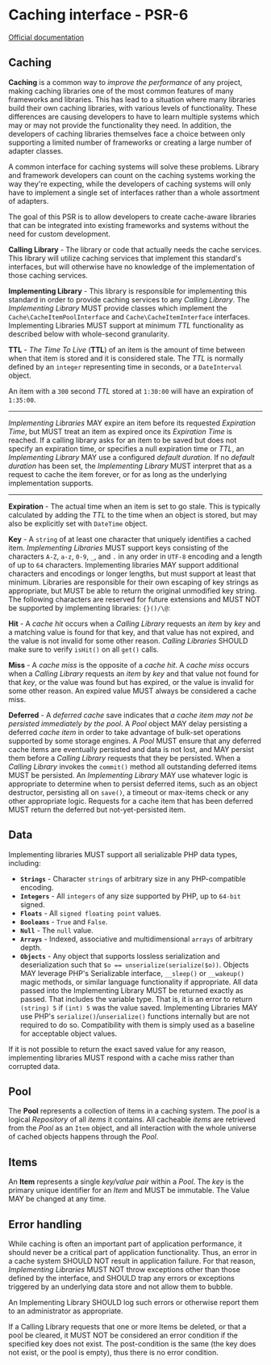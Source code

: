 # Caching interface - PSR-6

[Official documentation](https://www.php-fig.org/psr/psr-6/)

## Caching

**Caching** is a common way to *improve the performance* of any project, making caching libraries one of the most common features of many frameworks and libraries. This has lead to a situation where many libraries build their own caching libraries, with various levels of functionality. These differences are causing developers to have to learn multiple systems which may or may not provide the functionality they need. In addition, the developers of caching libraries themselves face a choice between only supporting a limited number of frameworks or creating a large number of adapter classes.

A common interface for caching systems will solve these problems. Library and framework developers can count on the caching systems working the way they're expecting, while the developers of caching systems will only have to implement a single set of interfaces rather than a whole assortment of adapters.

The goal of this PSR is to allow developers to create cache-aware libraries that can be integrated into existing frameworks and systems without the need for custom development.

**Calling Library** - The library or code that actually needs the cache services. This library will utilize caching services that implement this standard's interfaces, but will otherwise have no knowledge of the implementation of those caching services.

**Implementing Library** - This library is responsible for implementing this standard in order to provide caching services to any *Calling Library*. The *Implementing Library* MUST provide classes which implement the `Cache\CacheItemPoolInterface` and `Cache\CacheItemInterface` interfaces. Implementing Libraries MUST support at minimum *TTL* functionality as described below with whole-second granularity.

**TTL** - *The Time To Live* (**TTL**) of an item is the amount of time between when that item is stored and it is considered stale. The *TTL* is normally defined by an `integer` representing time in seconds, or a `DateInterval` object.

An item with a `300` second *TTL* stored at `1:30:00` will have an expiration of `1:35:00`.

***
*Implementing Libraries* MAY expire an item before its requested *Expiration Time*, but MUST treat an item as expired once its *Expiration Time* is reached.
If a calling library asks for an item to be saved but does not specify an expiration time, or specifies a null expiration time or *TTL*, an *Implementing Library* MAY use a configured *default duration*.
If no *default duration* has been set, the *Implementing Library* MUST interpret that as a request to cache the item forever, or for as long as the underlying implementation supports.
***

**Expiration** - The actual time when an item is set to go stale. This is typically calculated by adding the *TTL* to the time when an object is stored, but may also be explicitly set with `DateTime` object.

**Key** - A `string` of at least one character that uniquely identifies a cached item. *Implementing Libraries* MUST support keys consisting of the characters `A-Z`, `a-z`, `0-9`, `_`, and `.` in any order in `UTF-8` encoding and a length of up to `64` characters. Implementing libraries MAY support additional characters and encodings or longer lengths, but must support at least that minimum. Libraries are responsible for their own escaping of key strings as appropriate, but MUST be able to return the original unmodified key string. The following characters are reserved for future extensions and MUST NOT be supported by implementing libraries: `{}()/\@`:

**Hit** - A *cache hit* occurs when a *Calling Library* requests an *item* by *key* and a matching value is found for that key, and that value has not expired, and the value is not invalid for some other reason. *Calling Libraries* SHOULD make sure to verify `isHit()` on all `get()` calls.

**Miss** - A *cache miss* is the opposite of a *cache hit*. A *cache miss* occurs when a *Calling Library* requests an *item* by *key* and that value not found for that *key*, or the value was found but has expired, or the value is invalid for some other reason. An expired value MUST always be considered a cache miss.

**Deferred** - A *deferred cache* save indicates that *a cache item may not be persisted immediately by the pool*. A *Pool* object MAY delay persisting a deferred *cache item* in order to take advantage of bulk-set operations supported by some storage engines. A *Pool* MUST ensure that any deferred cache items are eventually persisted and data is not lost, and MAY persist them before a *Calling Library* requests that they be persisted. When a *Calling Library* invokes the `commit()` method all outstanding deferred items MUST be persisted. An *Implementing Library* MAY use whatever logic is appropriate to determine when to persist deferred items, such as an object destructor, persisting all on `save()`, a timeout or max-items check or any other appropriate logic. Requests for a cache item that has been deferred MUST return the deferred but not-yet-persisted item.

## Data

Implementing libraries MUST support all serializable PHP data types, including:

* **`Strings`** - Character `strings` of arbitrary size in any PHP-compatible encoding.
* **`Integers`** - All `integers` of any size supported by PHP, up to `64-bit` signed.
* **`Floats`** - All `signed floating point` values.
* **`Booleans`** - `True` and `False`.
* **`Null`** - The `null` value.
* **`Arrays`** - Indexed, associative and multidimensional `arrays` of arbitrary depth.
* **`Objects`** - Any object that supports lossless serialization and deserialization such that `$o == unserialize(serialize($o))`. Objects MAY leverage PHP's Serializable interface, `__sleep()` or `__wakeup()` magic methods, or similar language functionality if appropriate.
All data passed into the Implementing Library MUST be returned exactly as passed. That includes the variable type. That is, it is an error to return `(string) 5` if `(int) 5` was the value saved. Implementing Libraries MAY use PHP's `serialize()`/`unserialize()` functions internally but are not required to do so. Compatibility with them is simply used as a baseline for acceptable object values.

If it is not possible to return the exact saved value for any reason, implementing libraries MUST respond with a cache miss rather than corrupted data.

## Pool

The **Pool** represents a collection of items in a caching system. The *pool* is a logical *Repository* of all *items* it contains. All cacheable *items* are retrieved from the *Pool* as an `Item` object, and all interaction with the whole universe of cached objects happens through the *Pool*.

## Items

An **Item** represents a single *key/value pair* within a *Pool*. The *key* is the primary unique identifier for an *Item* and MUST be immutable. The Value MAY be changed at any time.

## Error handling

While caching is often an important part of application performance, it should never be a critical part of application functionality. Thus, an error in a cache system SHOULD NOT result in application failure. For that reason, *Implementing Libraries* MUST NOT throw exceptions other than those defined by the interface, and SHOULD trap any errors or exceptions triggered by an underlying data store and not allow them to bubble.

An Implementing Library SHOULD log such errors or otherwise report them to an administrator as appropriate.

If a Calling Library requests that one or more Items be deleted, or that a pool be cleared, it MUST NOT be considered an error condition if the specified key does not exist. The post-condition is the same (the key does not exist, or the pool is empty), thus there is no error condition.


